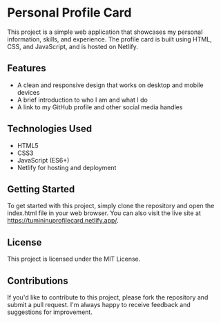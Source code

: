 # Personal Profile Card

This project is a simple web application that showcases my personal information, skills, and experience. The profile card is built using HTML, CSS, and JavaScript, and is hosted on Netlify.

## Features

- A clean and responsive design that works on desktop and mobile devices
- A brief introduction to who I am and what I do
- A link to my GitHub profile and other social media handles

## Technologies Used

- HTML5
- CSS3
- JavaScript (ES6+)
- Netlify for hosting and deployment

## Getting Started

To get started with this project, simply clone the repository and open the index.html file in your web browser. You can also visit the live site at https://tumininuprofilecard.netlify.app/.

## License

This project is licensed under the MIT License. 

## Contributions

If you'd like to contribute to this project, please fork the repository and submit a pull request. I'm always happy to receive feedback and suggestions for improvement.
